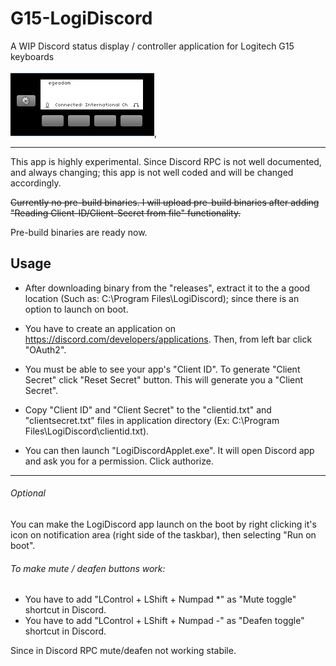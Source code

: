 # G15-LogiDiscord
A WIP Discord status display / controller application for Logitech G15 keyboards
<br/>
<br/>
![screenshot](https://raw.githubusercontent.com/ege-adam/G15-LogiDiscord/main/screenshot.PNG),
- - - -
This app is highly experimental. Since Discord RPC is not well documented, and always changing; this app is not well coded and will be changed accordingly.

~~Currently no pre-build binaries. I will upload pre-build binaries after adding "Reading Client-ID/Client-Secret from file" functionality.~~

Pre-build binaries are ready now.

## Usage
- After downloading binary from the "releases", extract it to the a good location (Such as: C:\Program Files\LogiDiscord); since there is an option to launch on boot.

- You have to create an application on https://discord.com/developers/applications. Then, from left bar click "OAuth2".

- You must be able to see your app's "Client ID". To generate "Client Secret" click "Reset Secret" button. This will generate you a "Client Secret".

- Copy "Client ID" and "Client Secret" to the "clientid.txt" and "clientsecret.txt" files in application directory (Ex: C:\Program Files\LogiDiscord\clientid.txt).

- You can then launch "LogiDiscordApplet.exe". It will open Discord app and ask you for a permission. Click authorize.
- - - -

###### Optional
You can make the LogiDiscord app launch on the boot by right clicking it's icon on notification area (right side of the taskbar), then selecting "Run on boot".

###### To make mute / deafen buttons work:

- You have to add "LControl + LShift + Numpad *" as "Mute toggle" shortcut in Discord.
- You have to add "LControl + LShift + Numpad -" as "Deafen toggle" shortcut in Discord.

Since in Discord RPC mute/deafen not working stabile. 
